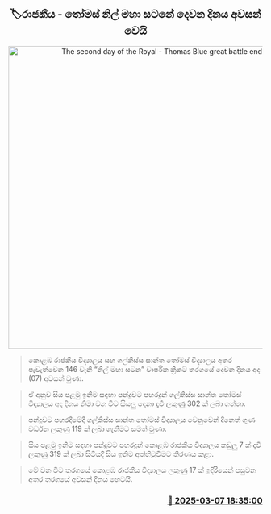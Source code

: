 <p align='center'><b><h2 align='center' title='The second day of the Royal - Thomas Blue great battle ends'>🏷රාජකීය - තෝමස් නිල් මහා සටනේ දෙවන දිනය අවසන් වෙයි</h2></b></p>
<p align='center'><img src='https://helakuru.sgp1.cdn.digitaloceanspaces.com/esana/images/lib/battle-of-blue.jpg' width='600' alt='The second day of the Royal - Thomas Blue great battle ends'></p>

> කොළඹ රාජකීය විද්‍යාලය සහ ගල්කිස්ස සාන්ත තෝමස් විද්‍යාලය අතර පැවැත්වෙ‍න 146 වැනි “නිල් මහා සටන” වාර්ෂික ක්‍රිකට් තරගයේ දෙවන දිනය අද (07) අවසන් වුණා.

> ඒ අනුව සිය පළමු ඉනිම සඳහා පන්දුවට පහරදුන් ගල්කිස්ස සාන්ත තෝමස් විද්‍යාලය අද දිනය නිමා වන විට සියලු දෙනා දැවී ලකුණු 302 ක් ලබා ගත්තා.

> පන්දුවට පහරදීමේදී ගල්කිස්ස සාන්ත තෝමස් විද්‍යාලය වෙනුවෙන් දිනෙත් ගුණ​වර්ධන ලකුණු 119 ක් ලබා ගැනීමට සමත් වුණා.

> සිය පළමු ඉනිම සඳහා පන්දුවට පහරදුන් කොළඹ රාජකීය විද්‍යාලය කඩුලු 7 ක් දැවී ලකුණු 319 ක් ලබා සිටියදී සිය ඉනිම අත්හිටුවීමට තීරණය කළා.

> මේ වන විට තරගයේ කොළඹ රාජකීය විද්‍යාලය ලකුණු 17 ක් ඉදිරියෙන් පසුවන අතර තරගයේ අවසන් දිනය හෙටයි.



<h3 align='right'><a href='https://www.helakuru.lk/esana/p/108148/'>📅 2025-03-07 18:35:00</a></h3>
